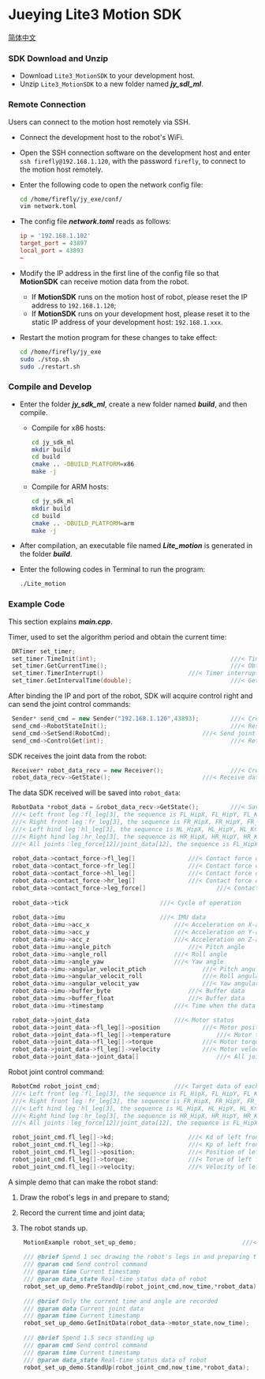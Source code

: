 # Jueying Lite3 Motion SDK

[简体中文](https://github.com/DeepRoboticsLab/Lite3_MotionSDK/blob/main/README_ZH.md)

### SDK Download and Unzip

- Download `Lite3_MotionSDK` to your development host.
- Unzip `Lite3_MotionSDK` to a new folder named ***jy_sdl_ml***.

### Remote Connection

Users can connect to the motion host remotely via SSH.

- Connect the development host to the robot's WiFi.

- Open the SSH connection software on the development host and enter `ssh firefly@192.168.1.120`, with the password `firefly`, to connect to the motion host remotely.

- Enter the following code to open the network config file:
	```Bash
	cd /home/firefly/jy_exe/conf/
	vim network.toml
	```
	
- The config file ***network.toml*** reads as follows:
	```toml
	ip = '192.168.1.102'
	target_port = 43897
	local_port = 43893
	~
	```
	
- Modify the IP address in the first line of the config file so that **MotionSDK** can receive motion data from the robot.
	- If **MotionSDK** runs on the motion host of robot, please reset the IP address to `192.168.1.120`;
	- If **MotionSDK** runs on your development host, please reset it to the static IP address of your development host:  `192.168.1.xxx`.
	
- Restart the motion program for these changes to take effect:

	```bash
	cd /home/firefly/jy_exe
	sudo ./stop.sh
	sudo ./restart.sh
	```

### Compile and Develop

- Enter the folder  ***jy_sdk_ml***, create a  new folder named ***build***, and then compile.

   - Compile for x86 hosts:

		```bash
		cd jy_sdk_ml
		mkdir build
		cd build
		cmake .. -DBUILD_PLATFORM=x86
		make -j
		```

   - Compile for ARM hosts:

		```bash
		cd jy_sdk_ml
		mkdir build
		cd build
		cmake .. -DBUILD_PLATFORM=arm
		make -j
		```

- After compilation, an executable file named ***Lite_motion*** is generated in the folder ***build***.

- Enter the following codes in Terminal to run the program:

   ```bash
   ./Lite_motion
   ```

### Example Code

This section explains ***main.cpp***.

Timer, used to set the algorithm period and obtain the current time:

   ```cpp
	DRTimer set_timer;
 	set_timer.TimeInit(int);                              		  ///< Timer initialization, input: cycle; unit: ms
 	set_timer.GetCurrentTime();                           		  ///< Obtain time for algorithm
 	set_timer.TimerInterrupt()			      		  ///< Timer interrupt flag
 	set_timer.GetIntervalTime(double);                    		  ///< Get the current time
   ```

After binding the IP and port of the robot, SDK will acquire control right and can send the joint control commands:

   ```cpp
	Sender* send_cmd = new Sender("192.168.1.120",43893); 		  ///< Create a sender thread
	send_cmd->RobotStateInit();                           		  ///< Reset all joints to zero and gain control right
	send_cmd->SetSend(RobotCmd); 			     		  ///< Send joint control command
	send_cmd->ControlGet(int);                            		  ///< Return the control right
   ```

SDK receives the joint data from the robot:

   ```cpp
	Receiver* robot_data_recv = new Receiver();           		  ///< Create a thread for receiving and parsing
	robot_data_recv->GetState(); 			      		  ///< Receive data from 12 joints 
   ```

The data SDK received will be saved into `robot_data`:

   ```cpp
	RobotData *robot_data = &robot_data_recv->GetState(); 		  ///< Saving joint data to the robot_data
	///< Left front leg：fl_leg[3], the sequence is FL_HipX, FL_HipY, FL_Knee
	///< Right front leg：fr_leg[3], the sequence is FR_HipX, FR_HipY, FR_Knee
	///< Left hind leg：hl_leg[3], the sequence is HL_HipX, HL_HipY, HL_Knee
	///< Right hind leg：hr_leg[3], the sequence is HR_HipX, HR_HipY, HR_Knee
	///< All joints：leg_force[12]/joint_data[12], the sequence is FL_HipX, FL_HipY, FL_Knee, FR_HipX, FR_HipY, FR_Knee, HL_HipX, HL_HipY, HL_Knee, HR_HipX, HR_HipY, HR_Knee
	
	robot_data->contact_force->fl_leg[]				  ///< Contact force on left front foot in X-axis, Y-axis and Z-axis
	robot_data->contact_force->fr_leg[]				  ///< Contact force on right front foot in X-axis, Y-axis and Z-axis
	robot_data->contact_force->hl_leg[]				  ///< Contact force on left hind foot in X-axis, Y-axis and Z-axis
	robot_data->contact_force->hr_leg[]				  ///< Contact force on right hind foot in X-axis, Y-axis and Z-axis
	robot_data->contact_force->leg_force[]			          ///< Contact force on all feet
	
	robot_data->tick						  ///< Cycle of operation
	
	robot_data->imu							  ///< IMU data	
	robot_data->imu->acc_x						  ///< Acceleration on X-axis
	robot_data->imu->acc_y						  ///< Acceleration on Y-axis
	robot_data->imu->acc_z						  ///< Acceleration on Z-axis
	robot_data->imu->angle_pitch					  ///< Pitch angle
	robot_data->imu->angle_roll					  ///< Roll angle
	robot_data->imu->angle_yaw					  ///< Yaw angle
	robot_data->imu->angular_velocit_ptich			  	  ///< Pitch angular velocity
	robot_data->imu->angular_velocit_roll			  	  ///< Roll angular velocity
	robot_data->imu->angular_velocit_yaw		   	 	  ///< Yaw angular velocity
	robot_data->imu->buffer_byte					  ///< Buffer data
	robot_data->imu->buffer_float					  ///< Buffer data
	robot_data->imu->timestamp					  ///< Time when the data is obtained

	robot_data->joint_data						  ///< Motor status
	robot_data->joint_data->fl_leg[]->position		  	  ///< Motor position of left front leg
	robot_data->joint_data->fl_leg[]->temperature	  		  ///< Motor temperature of left front leg
	robot_data->joint_data->fl_leg[]->torque		 	  ///< Motor torque of left front leg 
	robot_data->joint_data->fl_leg[]->velocity		 	  ///< Motor velocity of left front leg
	robot_data->joint_data->joint_data[]              		  ///< All joint data
   ```

 Robot joint control command:

   ```cpp
	RobotCmd robot_joint_cmd;  					  ///< Target data of each joint
 	///< Left front leg：fl_leg[3], the sequence is FL_HipX, FL_HipY, FL_Knee
	///< Right front leg：fr_leg[3], the sequence is FR_HipX, FR_HipY, FR_Knee
	///< Left hind leg：hl_leg[3], the sequence is HL_HipX, HL_HipY, HL_Knee
	///< Right hind leg：hr_leg[3], the sequence is HR_HipX, HR_HipY, HR_Knee
	///< All joints：leg_force[12]/joint_data[12], the sequence is FL_HipX, FL_HipY, FL_Knee, FR_HipX, FR_HipY, FR_Knee, HL_HipX, HL_HipY, HL_Knee, HR_HipX, HR_HipY, HR_Knee

	robot_joint_cmd.fl_leg[]->kd;					  ///< Kd of left front leg
	robot_joint_cmd.fl_leg[]->kp;					  ///< Kp of left front leg
	robot_joint_cmd.fl_leg[]->position;				  ///< Position of left front leg
	robot_joint_cmd.fl_leg[]->torque;				  ///< Torue of left front leg
	robot_joint_cmd.fl_leg[]->velocity;				  ///< Velocity of left front leg
   ```

A simple demo that can make the robot stand:

1. Draw the robot's legs in and prepare to stand;
2. Record the current time and joint data;
3. The robot stands up.

   ```cpp
	MotionExample robot_set_up_demo;                      		  ///< Demo for testing
	
    /// @brief Spend 1 sec drawing the robot's legs in and preparing to stand
    /// @param cmd Send control command
    /// @param time Current timestamp
    /// @param data_state Real-time status data of robot
	robot_set_up_demo.PreStandUp(robot_joint_cmd,now_time,*robot_data);	
	
    /// @brief Only the current time and angle are recorded
    /// @param data Current joint data
    /// @param time Current timestamp
	robot_set_up_demo.GetInitData(robot_data->motor_state,now_time);	
	
    /// @brief Spend 1.5 secs standing up
    /// @param cmd Send control command
    /// @param time Current timestamp
    /// @param data_state Real-time status data of robot
	robot_set_up_demo.StandUp(robot_joint_cmd,now_time,*robot_data);
   ```




